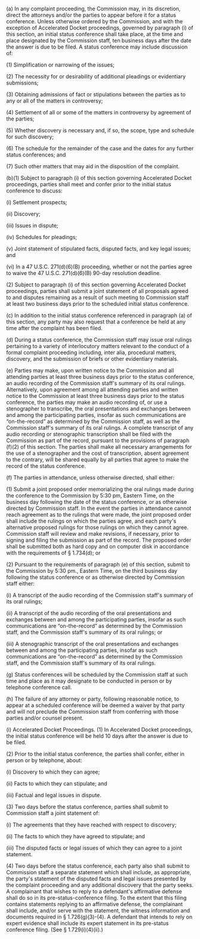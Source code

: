 (a) In any complaint proceeding, the Commission may, in its discretion, direct the attorneys and/or the parties to appear before it for a status conference. Unless otherwise ordered by the Commission, and with the exception of Accelerated Docket proceedings, governed by paragraph (i) of this section, an initial status conference shall take place, at the time and place designated by the Commission staff, ten business days after the date the answer is due to be filed. A status conference may include discussion of:

(1) Simplification or narrowing of the issues;

(2) The necessity for or desirability of additional pleadings or evidentiary submissions;

(3) Obtaining admissions of fact or stipulations between the parties as to any or all of the matters in controversy;

(4) Settlement of all or some of the matters in controversy by agreement of the parties;

(5) Whether discovery is necessary and, if so, the scope, type and schedule for such discovery;

(6) The schedule for the remainder of the case and the dates for any further status conferences; and

(7) Such other matters that may aid in the disposition of the complaint.

(b)(1) Subject to paragraph (i) of this section governing Accelerated Docket proceedings, parties shall meet and confer prior to the initial status conference to discuss:

(i) Settlement prospects;

(ii) Discovery;

(iii) Issues in dispute;

(iv) Schedules for pleadings;

(v) Joint statement of stipulated facts, disputed facts, and key legal issues; and

(vi) In a 47 U.S.C. 271(d)(6)(B) proceeding, whether or not the parties agree to waive the 47 U.S.C. 271(d)(6)(B) 90-day resolution deadline.

(2) Subject to paragraph (i) of this section governing Accelerated Docket proceedings, parties shall submit a joint statement of all proposals agreed to and disputes remaining as a result of such meeting to Commission staff at least two business days prior to the scheduled initial status conference.

(c) In addition to the initial status conference referenced in paragraph (a) of this section, any party may also request that a conference be held at any time after the complaint has been filed.

(d) During a status conference, the Commission staff may issue oral rulings pertaining to a variety of interlocutory matters relevant to the conduct of a formal complaint proceeding including, inter alia, procedural matters, discovery, and the submission of briefs or other evidentiary materials.

(e) Parties may make, upon written notice to the Commission and all attending parties at least three business days prior to the status conference, an audio recording of the Commission staff's summary of its oral rulings. Alternatively, upon agreement among all attending parties and written notice to the Commission at least three business days prior to the status conference, the parties may make an audio recording of, or use a stenographer to transcribe, the oral presentations and exchanges between and among the participating parties, insofar as such communications are “on-the-record” as determined by the Commission staff, as well as the Commission staff's summary of its oral rulings. A complete transcript of any audio recording or stenographic transcription shall be filed with the Commission as part of the record, pursuant to the provisions of paragraph (f)(2) of this section. The parties shall make all necessary arrangements for the use of a stenographer and the cost of transcription, absent agreement to the contrary, will be shared equally by all parties that agree to make the record of the status conference.

(f) The parties in attendance, unless otherwise directed, shall either:

(1) Submit a joint proposed order memorializing the oral rulings made during the conference to the Commission by 5:30 pm, Eastern Time, on the business day following the date of the status conference, or as otherwise directed by Commission staff. In the event the parties in attendance cannot reach agreement as to the rulings that were made, the joint proposed order shall include the rulings on which the parties agree, and each party's alternative proposed rulings for those rulings on which they cannot agree. Commission staff will review and make revisions, if necessary, prior to signing and filing the submission as part of the record. The proposed order shall be submitted both as hard copy and on computer disk in accordance with the requirements of § 1.734(d); or

(2) Pursuant to the requirements of paragraph (e) of this section, submit to the Commission by 5:30 pm., Eastern Time, on the third business day following the status conference or as otherwise directed by Commission staff either:

(i) A transcript of the audio recording of the Commission staff's summary of its oral rulings;
                                    

(ii) A transcript of the audio recording of the oral presentations and exchanges between and among the participating parties, insofar as such communications are “on-the-record” as determined by the Commission staff, and the Commission staff's summary of its oral rulings; or

(iii) A stenographic transcript of the oral presentations and exchanges between and among the participating parties, insofar as such communications are “on-the-record” as determined by the Commission staff, and the Commission staff's summary of its oral rulings.

(g) Status conferences will be scheduled by the Commission staff at such time and place as it may designate to be conducted in person or by telephone conference call.

(h) The failure of any attorney or party, following reasonable notice, to appear at a scheduled conference will be deemed a waiver by that party and will not preclude the Commission staff from conferring with those parties and/or counsel present.

(i) Accelerated Docket Proceedings. (1) In Accelerated Docket proceedings, the initial status conference will be held 10 days after the answer is due to be filed.

(2) Prior to the initial status conference, the parties shall confer, either in person or by telephone, about:

(i) Discovery to which they can agree;

(ii) Facts to which they can stipulate; and

(iii) Factual and legal issues in dispute.

(3) Two days before the status conference, parties shall submit to Commission staff a joint statement of:

(i) The agreements that they have reached with respect to discovery;

(ii) The facts to which they have agreed to stipulate; and

(iii) The disputed facts or legal issues of which they can agree to a joint statement.

(4) Two days before the status conference, each party also shall submit to Commission staff a separate statement which shall include, as appropriate, the party's statement of the disputed facts and legal issues presented by the complaint proceeding and any additional discovery that the party seeks. A complainant that wishes to reply to a defendant's affirmative defense shall do so in its pre-status-conference filing. To the extent that this filing contains statements replying to an affirmative defense, the complainant shall include, and/or serve with the statement, the witness information and documents required in § 1.726(g)(3)-(4). A defendant that intends to rely on expert evidence shall include its expert statement in its pre-status conference filing. (See § 1.729(i)(4)(ii).)

